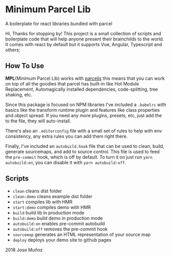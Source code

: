 # Minimum Parcel Lib
A boilerplate for react libraries bundled with parcel

Hi, Thanks for stopping by! This project is a small collection of scripts and boilerplate code that will help anyone present their brainchilds to the world. It comes with react by default but it supports Vue, Angular, Typescript and others;


## How To Use

**MPL**(Minimum Parcel Lib) works with [parceljs](https://parceljs.org) this means that you can work on top of all the goodies that parcel has built-in like Hot Module Replacement, Automagically installed dependencies, code-splitting, tree shaking, etc.

Since this package is focused on NPM libraries I've included a `.babelrc` with basics like the transform runtime plugin and features like class properties and object spread. If you need any more plugins, presets, etc, just add the to the file, they will auto-install.

There's also an `.editorconfig` file with a small set of rules to help with env consistency, any extra rules you can add them right there.

Finally, I've included an `autobuild.hook` file that can be used to clean, build, generate sourcemaps, and add to source control. This file is used to feed the `pre-commit` hook, which is off by default. To turn it on just run `yarn autobuild:on`, you can disable it with `yarn autobuild:off`.

## Scripts

- `clean` cleans dist folder
- `clean:demo` cleans example dist folder
- `start` compiles lib with HMR
- `start:demo` compiles demo with HMR
- `build` build lib in production mode
- `build:demo` build demo in production mode
- `autobuild:on` enables pre-commit autobuild
- `autobuild:off` removes the pre-commit hook
- `sourcemap` generates an HTML representation of your source map
- `deploy` deploys your demo site to github pages

2018 Jose Muñoz
